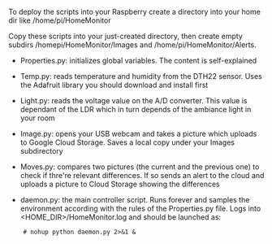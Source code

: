 To deploy the scripts into your Raspberry create a directory into your home dir like /home/pi/HomeMonitor

Copy these scripts into your just-created directory, then create empty subdirs /homepi/HomeMonitor/Images and /home/pi/HomeMonitor/Alerts.

- Properties.py: initializes global variables. The content is self-explained

- Temp.py: reads temperature and humidity from the DTH22 sensor.
Uses the Adafruit library you should download and install first 

- Light.py: reads the voltage value on the A/D converter. This value is
dependant of the LDR which in turn depends of the ambiance light in your room

- Image.py: opens your USB webcam and takes a picture which uploads
to Google Cloud Storage. Saves a local copy under your Images subdirectory

- Moves.py: compares two pictures (the current and the previous one) to check
if thre're relevant differences. If so sends an alert to the cloud and uploads
a picture to Cloud Storage showing the differences

- daemon.py: the main controller script. Runs forever and samples the environment
according with the rules of the Properties.py file. Logs into <HOME_DIR>/HomeMonitor.log 
and should be launched as:
```
	# nohup python daemon.py 2>&1 &
```
